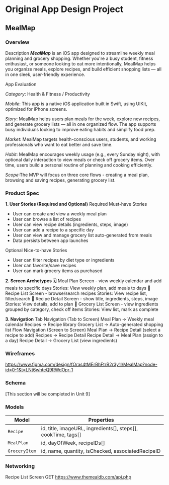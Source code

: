 # Original App Design Project 

## MealMap

### Overview

Description
***MealMap*** is an iOS app designed to streamline weekly meal planning and grocery shopping. Whether you're a busy student, fitness enthusiast, or someone looking to eat more intentionally, MealMap helps you organize meals, explore recipes, and build efficient shopping lists — all in one sleek, user-friendly experience.

App Evaluation

*Category*: Health & Fitness / Productivity

*Mobile*: This app is a native iOS application built in Swift, using UIKit, optimized for iPhone screens.

*Story*: MealMap helps users plan meals for the week, explore new recipes, and generate grocery lists — all in one organized flow. The app supports busy individuals looking to improve eating habits and simplify food prep.

*Market*: MealMap targets health-conscious users, students, and working professionals who want to eat better and save time.

*Habit*: MealMap encourages weekly usage (e.g., every Sunday night), with optional daily interaction to view meals or check off grocery items. Over time, users build a personal routine of planning and cooking efficiently.

*Scope*:The MVP will focus on three core flows - creating a meal plan, browsing and saving recipes, generating grocery list.

### Product Spec
**1. User Stories (Required and Optional)**
Required Must-have Stories
- User can create and view a weekly meal plan
- User can browse a list of recipes
- User can view recipe details (ingredients, steps, image)
- User can add a recipe to a specific day
- User can view and manage grocery list auto-generated from meals
- Data persists between app launches


Optional Nice-to-have Stories

- User can filter recipes by diet type or ingredients
- User can favorite/save recipes
- User can mark grocery items as purchased


**2. Screen Archetypes**
🗓 Meal Plan Screen - view weekly calendar and add meals to specific days
Stories: View weekly plan, add meals to days
🍲 Recipe List Screen - browse/search recipes
Stories: View recipe list, filter/search
📖 Recipe Detail Screen - show title, ingredients, steps, image
Stories: View details, add to plan
🛒 Grocery List Screen - view ingredients grouped by category, check off items
Stories: View list, mark as complete

**3. Navigation**
Tab Navigation (Tab to Screen)
Meal Plan → Weekly meal calendar
Recipes → Recipe library
Grocery List → Auto-generated shopping list
Flow Navigation (Screen to Screen)
Meal Plan → Recipe Detail (select a recipe to add)
Recipes → Recipe Detail
Recipe Detail → Meal Plan (assign to a day)
Recipe Detail → Grocery List (view ingredients)

### **Wireframes**
https://www.figma.com/design/fOras4tMErBhFtrB2r3y1l/MealMap?node-id=0-1&t=LNt6whteQ9RWdOpr-1

### **Schema**
[This section will be completed in Unit 9]

### **Models**
| **Model**     | **Properties**                                                   |
| ------------- | ---------------------------------------------------------------- |
| `Recipe`      | id, title, imageURL, ingredients\[], steps\[], cookTime, tags\[] |
| `MealPlan`    | id, dayOfWeek, recipeIDs\[]                                      |
| `GroceryItem` | id, name, quantity, isChecked, associatedRecipeID                |


### **Networking**
Recipe List Screen
GET https://www.themealdb.com/api.php
